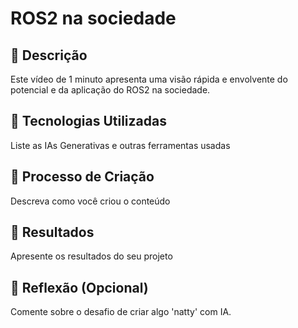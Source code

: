 # ROS2 na sociedade

## 📒 Descrição
Este vídeo de 1 minuto apresenta uma visão rápida e envolvente do potencial e da aplicação do ROS2 na sociedade.

## 🤖 Tecnologias Utilizadas
Liste as IAs Generativas e outras ferramentas usadas

## 🧐 Processo de Criação
Descreva como você criou o conteúdo

## 🚀 Resultados
Apresente os resultados do seu projeto

## 💭 Reflexão (Opcional)
Comente sobre o desafio de criar algo 'natty' com IA.
